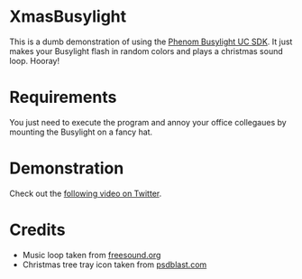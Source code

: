 # XmasBusylight
This is a dumb demonstration of using the [Phenom Busylight UC SDK](http://www.plenom.com/support/develop/). It just makes your Busylight flash in random colors and plays a christmas sound loop. Hooray!

# Requirements
You just need to execute the program and annoy your office collegaues by mounting the Busylight on a fancy hat.

# Demonstration
Check out the [following video on Twitter](https://twitter.com/stankowic_devel/status/804432059733311490).

# Credits
* Music loop taken from [freesound.org](https://www.freesound.org/people/rhodesmas/sounds/322275)
* Christmas tree tray icon taken from [psdblast.com](http://psdblast.com/flat-christmas-icon-set-psd)
